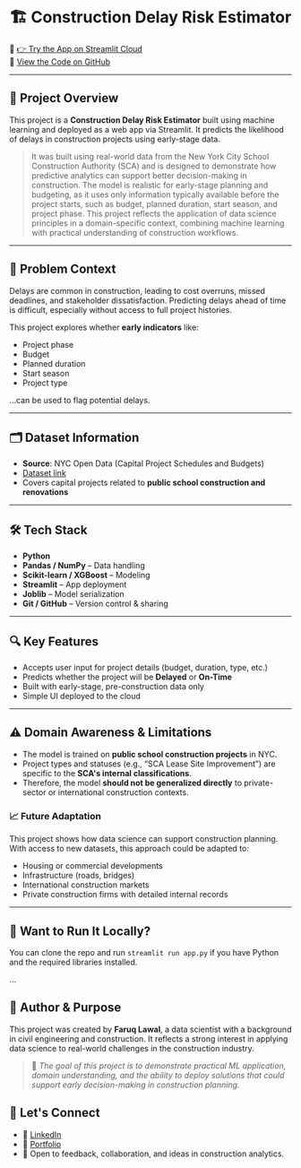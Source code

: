 # 🏗️ Construction Delay Risk Estimator

🔗 [👉 Try the App on Streamlit Cloud](https://construction-delay-estimator.streamlit.app/)  
📂 [View the Code on GitHub]([https://github.com/yourusername/construction-delay-estimator](https://github.com/Deelaw15/Construction-Delay-Analysis.git))

---

## 📌 Project Overview

This project is a **Construction Delay Risk Estimator** built using machine learning and deployed as a web app via Streamlit. It predicts the likelihood of delays in construction projects using early-stage data.

> It was built using real-world data from the New York City School Construction Authority (SCA) and is designed to demonstrate how predictive analytics can support better decision-making in construction.
> The model is realistic for early-stage planning and budgeting, as it uses only information typically available before the project starts, such as budget, planned duration, start season, and project phase.
> This project reflects the application of data science principles in a domain-specific context, combining machine learning with practical understanding of construction workflows.
---

## 🎯 Problem Context

Delays are common in construction, leading to cost overruns, missed deadlines, and stakeholder dissatisfaction. Predicting delays ahead of time is difficult, especially without access to full project histories.

This project explores whether **early indicators** like:
- Project phase
- Budget
- Planned duration
- Start season
- Project type

…can be used to flag potential delays.

---

## 🗂️ Dataset Information

- **Source**: NYC Open Data (Capital Project Schedules and Budgets)
- [Dataset link]([https://data.cityofnewyork.us/City-Government/Capital-Project-Schedules-and-Budgets/9h9v-3icd](https://catalog.data.gov/dataset/capital-project-schedules-and-budgets))
- Covers capital projects related to **public school construction and renovations**

---

## 🛠️ Tech Stack

- **Python**
- **Pandas / NumPy** – Data handling
- **Scikit-learn / XGBoost** – Modeling
- **Streamlit** – App deployment
- **Joblib** – Model serialization
- **Git / GitHub** – Version control & sharing

---

## 🔍 Key Features

- Accepts user input for project details (budget, duration, type, etc.)
- Predicts whether the project will be **Delayed** or **On-Time**
- Built with early-stage, pre-construction data only
- Simple UI deployed to the cloud

---

## ⚠️ Domain Awareness & Limitations

- The model is trained on **public school construction projects** in NYC.
- Project types and statuses (e.g., “SCA Lease Site Improvement”) are specific to the **SCA's internal classifications**.
- Therefore, the model **should not be generalized directly** to private-sector or international construction contexts.

### 📈 Future Adaptation

This project shows how data science can support construction planning. With access to new datasets, this approach could be adapted to:

- Housing or commercial developments
- Infrastructure (roads, bridges)
- International construction markets
- Private construction firms with detailed internal records

---

## 🧪 Want to Run It Locally?

You can clone the repo and run `streamlit run app.py` if you have Python and the required libraries installed.

...

## 🧠 Author & Purpose

This project was created by **Faruq Lawal**, a data scientist with a background in civil engineering and construction. It reflects a strong interest in applying data science to real-world challenges in the construction industry.

> 🎯 _The goal of this project is to demonstrate practical ML application, domain understanding, and the ability to deploy solutions that could support early decision-making in construction planning._

## 🤝 Let's Connect

- 💼 [LinkedIn](https://www.linkedin.com/in/faruq-lawal-710871266/)
- 📝 [Portfolio](https://deelaw15.github.io/portfolio/#)
- 💬 Open to feedback, collaboration, and ideas in construction analytics.


